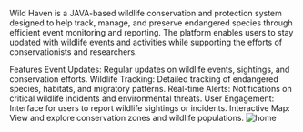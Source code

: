 Wild Haven is a JAVA-based wildlife conservation and protection system designed to help track, manage, and preserve endangered species through efficient event monitoring and reporting. The platform enables users to stay updated with wildlife events and activities while supporting the efforts of conservationists and researchers.

Features
Event Updates: Regular updates on wildlife events, sightings, and conservation efforts.
Wildlife Tracking: Detailed tracking of endangered species, habitats, and migratory patterns.
Real-time Alerts: Notifications on critical wildlife incidents and environmental threats.
User Engagement: Interface for users to report wildlife sightings or incidents.
Interactive Map: View and explore conservation zones and wildlife populations.
![home](https://github.com/user-attachments/assets/f6d5c736-6b78-4e84-82e8-db6706340ca3)
